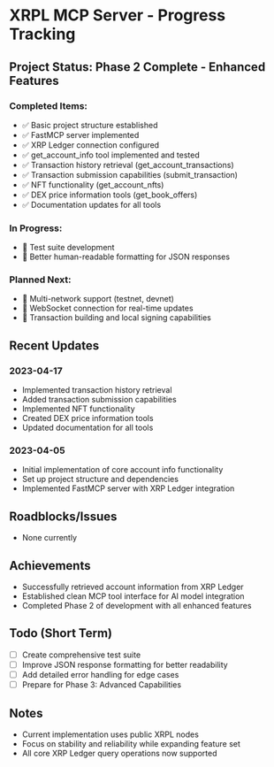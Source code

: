 # XRPL MCP Server - Progress Tracking

## Project Status: Phase 2 Complete - Enhanced Features

### Completed Items:
- ✅ Basic project structure established
- ✅ FastMCP server implemented
- ✅ XRP Ledger connection configured
- ✅ get_account_info tool implemented and tested
- ✅ Transaction history retrieval (get_account_transactions)
- ✅ Transaction submission capabilities (submit_transaction)
- ✅ NFT functionality (get_account_nfts)
- ✅ DEX price information tools (get_book_offers)
- ✅ Documentation updates for all tools

### In Progress:
- 🚧 Test suite development
- 🚧 Better human-readable formatting for JSON responses

### Planned Next:
- 📅 Multi-network support (testnet, devnet)
- 📅 WebSocket connection for real-time updates
- 📅 Transaction building and local signing capabilities

## Recent Updates

### 2023-04-17
- Implemented transaction history retrieval
- Added transaction submission capabilities
- Implemented NFT functionality
- Created DEX price information tools
- Updated documentation for all tools

### 2023-04-05
- Initial implementation of core account info functionality
- Set up project structure and dependencies
- Implemented FastMCP server with XRP Ledger integration

## Roadblocks/Issues
- None currently

## Achievements
- Successfully retrieved account information from XRP Ledger
- Established clean MCP tool interface for AI model integration
- Completed Phase 2 of development with all enhanced features

## Todo (Short Term)
- [ ] Create comprehensive test suite
- [ ] Improve JSON response formatting for better readability
- [ ] Add detailed error handling for edge cases
- [ ] Prepare for Phase 3: Advanced Capabilities

## Notes
- Current implementation uses public XRPL nodes
- Focus on stability and reliability while expanding feature set
- All core XRP Ledger query operations now supported
